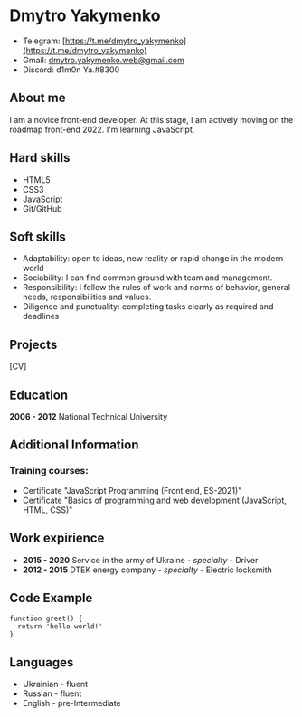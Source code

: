 # Dmytro Yakymenko
+ Telegram: [https://t.me/dmytro_yakymenko](https://t.me/dmytro_yakymenko)
+ Gmail: [dmytro.yakymenko.web@gmail.com](dmytro.yakymenko.web@gmail.com)
+ Discord: d1m0n Ya.#8300 

## About me
I am a novice front-end developer. At this stage, I am actively moving on the roadmap front-end 2022. I'm learning JavaScript.
## Hard skills
- HTML5
- CSS3
- JavaScript
- Git/GitHub
## Soft skills
- Adaptability: open to ideas, new reality or rapid change in the modern world
- Sociability: I can find common ground with team and management.
- Responsibility: I follow the rules of work and norms of behavior, general needs, responsibilities and values.
- Diligence and punctuality: completing tasks clearly as required and deadlines
## Projects
 [CV]
## Education
 **2006 - 2012** National Technical University 
 ## Additional Information
 ### Training courses:
- Certificate "JavaScript Programming (Front end, ES-2021)"
- Certificate "Basics of programming and web development (JavaScript, HTML, CSS)"
## Work expirience
- **2015 - 2020**  Service in the army of Ukraine - *specialty* - Driver
- **2012 - 2015**  DTEK energy company - *specialty* - Electric locksmith
## Code Example
```
function greet() {
  return 'hello world!'
}
```
## Languages
+ Ukrainian - fluent
+ Russian - fluent
+ English - pre-Intermediate
